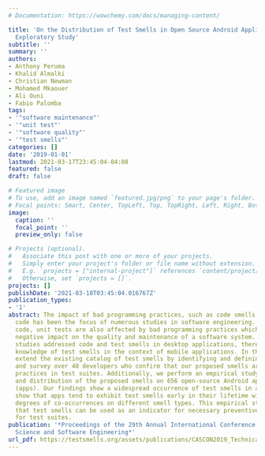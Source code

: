 ```yaml
---
# Documentation: https://wowchemy.com/docs/managing-content/

title: 'On the Distribution of Test Smells in Open Source Android Applications: An
  Exploratory Study'
subtitle: ''
summary: ''
authors:
- Anthony Peruma
- Khalid Almalki
- Christian Newman
- Mohamed Mkaouer
- Ali Ouni
- Fabio Palomba
tags:
- '"software maintenance"'
- '"unit test"'
- '"software quality"'
- '"test smells"'
categories: []
date: '2019-01-01'
lastmod: 2021-03-17T23:45:04-04:00
featured: false
draft: false

# Featured image
# To use, add an image named `featured.jpg/png` to your page's folder.
# Focal points: Smart, Center, TopLeft, Top, TopRight, Left, Right, BottomLeft, Bottom, BottomRight.
image:
  caption: ''
  focal_point: ''
  preview_only: false

# Projects (optional).
#   Associate this post with one or more of your projects.
#   Simply enter your project's folder or file name without extension.
#   E.g. `projects = ["internal-project"]` references `content/project/deep-learning/index.md`.
#   Otherwise, set `projects = []`.
projects: []
publishDate: '2021-03-18T03:45:04.016767Z'
publication_types:
- '1'
abstract: The impact of bad programming practices, such as code smells, in production
  code has been the focus of numerous studies in software engineering. Like production
  code, unit tests are also affected by bad programming practices which can have a
  negative impact on the quality and maintenance of a software system. While several
  studies addressed code and test smells in desktop applications, there is little
  knowledge of test smells in the context of mobile applications. In this study, we
  extend the existing catalog of test smells by identifying and defining new smells
  and survey over 40 developers who confirm that our proposed smells are bad programming
  practices in test suites. Additionally, we perform an empirical study on the occurrences
  and distribution of the proposed smells on 656 open-source Android applications
  (apps). Our findings show a widespread occurrence of test smells in apps. We also
  show that apps tend to exhibit test smells early in their lifetime with different
  degrees of co-occurrences on different smell types. This empirical study demonstrates
  that test smells can be used as an indicator for necessary preventive software maintenance
  for test suites.
publication: '*Proceedings of the 29th Annual International Conference on Computer
  Science and Software Engineering*'
url_pdf: https://testsmells.org/assets/publications/CASCON2019_TechnicalPaper.pdf
---
```

